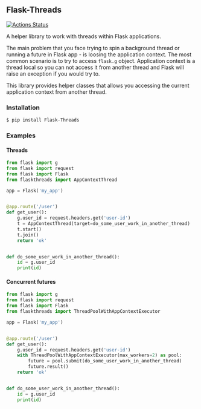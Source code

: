 ## Flask-Threads
[![Actions Status](https://github.com/sintezcs/flask-threads/workflows/GitHub%20Build/badge.svg)](https://github.com/sintezcs/flask-threads/actions)

A helper library to work with threads within Flask applications.

The main problem that you face trying to spin a background thread or running a 
future in Flask app - is loosing the application context. The most common 
scenario is to try to access `flask.g` object. Application context 
is a thread local so you can not access it from another thread and Flask will 
raise an exception if you would try to. 

This library provides helper classes that allows you accessing the current 
application context from another thread.

### Installation
```bash
$ pip install Flask-Threads
```

### Examples

#### Threads

```python
from flask import g
from flask import request
from flask import Flask
from flaskthreads import AppContextThread

app = Flask('my_app')


@app.route('/user')
def get_user():
    g.user_id = request.headers.get('user-id')
    t = AppContextThread(target=do_some_user_work_in_another_thread)
    t.start()
    t.join()
    return 'ok'


def do_some_user_work_in_another_thread():
    id = g.user_id
    print(id)

```

#### Concurrent futures

```python
from flask import g
from flask import request
from flask import Flask
from flaskthreads import ThreadPoolWithAppContextExecutor

app = Flask('my_app')


@app.route('/user')
def get_user():
    g.user_id = request.headers.get('user-id')
    with ThreadPoolWithAppContextExecutor(max_workers=2) as pool:
        future = pool.submit(do_some_user_work_in_another_thread)
        future.result()
    return 'ok'


def do_some_user_work_in_another_thread():
    id = g.user_id
    print(id)
```
